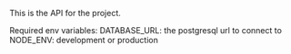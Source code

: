 This is the API for the project.

Required env variables:
DATABASE_URL: the postgresql url to connect to
NODE_ENV: development or production
